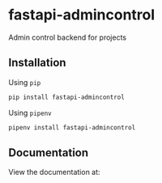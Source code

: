 # fastapi-admincontrol

Admin control backend for projects


Installation
------------

Using `pip`
```bash
pip install fastapi-admincontrol
```

Using `pipenv`

```bash
pipenv install fastapi-admincontrol
```
 

Documentation
-------------

View the documentation at: 